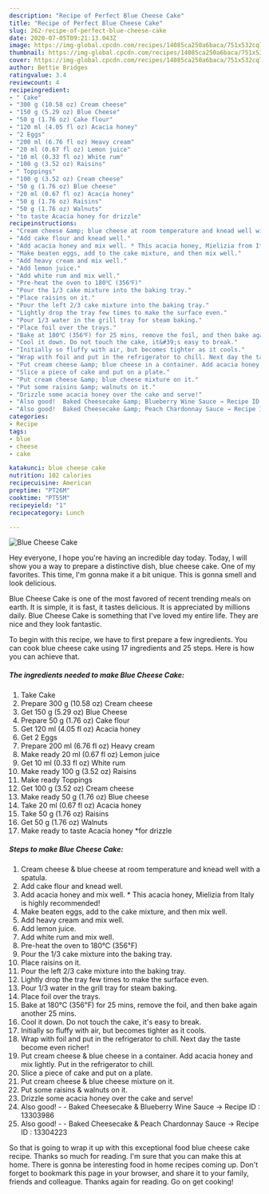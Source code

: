 ```yaml
---
description: "Recipe of Perfect Blue Cheese Cake"
title: "Recipe of Perfect Blue Cheese Cake"
slug: 262-recipe-of-perfect-blue-cheese-cake
date: 2020-07-05T09:21:13.043Z
image: https://img-global.cpcdn.com/recipes/14085ca250a6baca/751x532cq70/blue-cheese-cake-recipe-main-photo.jpg
thumbnail: https://img-global.cpcdn.com/recipes/14085ca250a6baca/751x532cq70/blue-cheese-cake-recipe-main-photo.jpg
cover: https://img-global.cpcdn.com/recipes/14085ca250a6baca/751x532cq70/blue-cheese-cake-recipe-main-photo.jpg
author: Bettie Bridges
ratingvalue: 3.4
reviewcount: 4
recipeingredient:
- " Cake"
- "300 g (10.58 oz) Cream cheese"
- "150 g (5.29 oz) Blue Cheese"
- "50 g (1.76 oz) Cake flour"
- "120 ml (4.05 fl oz) Acacia honey"
- "2 Eggs"
- "200 ml (6.76 fl oz) Heavy cream"
- "20 ml (0.67 fl oz) Lemon juice"
- "10 ml (0.33 fl oz) White rum"
- "100 g (3.52 oz) Raisins"
- " Toppings"
- "100 g (3.52 oz) Cream cheese"
- "50 g (1.76 oz) Blue cheese"
- "20 ml (0.67 fl oz) Acacia honey"
- "50 g (1.76 oz) Raisins"
- "50 g (1.76 oz) Walnuts"
- "to taste Acacia honey for drizzle"
recipeinstructions:
- "Cream cheese &amp; blue cheese at room temperature and knead well with a spatula."
- "Add cake flour and knead well."
- "Add acacia honey and mix well. * This acacia honey, Mielizia from Italy is highly recommended!"
- "Make beaten eggs, add to the cake mixture, and then mix well."
- "Add heavy cream and mix well."
- "Add lemon juice."
- "Add white rum and mix well."
- "Pre-heat the oven to 180℃ (356℉)"
- "Pour the 1/3 cake mixture into the baking tray."
- "Place raisins on it."
- "Pour the left 2/3 cake mixture into the baking tray."
- "Lightly drop the tray few times to make the surface even."
- "Pour 1/3 water in the grill tray for steam baking."
- "Place foil over the trays."
- "Bake at 180℃ (356℉) for 25 mins, remove the foil, and then bake again another 25 mins."
- "Cool it down. Do not touch the cake, it&#39;s easy to break."
- "Initially so fluffy with air, but becomes tighter as it cools."
- "Wrap with foil and put in the refrigerator to chill. Next day the taste become even richer!"
- "Put cream cheese &amp; blue cheese in a container. Add acacia honey and mix lightly. Put in the refrigerator to chill."
- "Slice a piece of cake and put on a plate."
- "Put cream cheese &amp; blue cheese mixture on it."
- "Put some raisins &amp; walnuts on it."
- "Drizzle some acacia honey over the cake and serve!"
- "Also good!  Baked Cheesecake &amp; Blueberry Wine Sauce → Recipe ID : 13303986"
- "Also good!  Baked Cheesecake &amp; Peach Chardonnay Sauce → Recipe ID : 13304223"
categories:
- Recipe
tags:
- blue
- cheese
- cake

katakunci: blue cheese cake 
nutrition: 102 calories
recipecuisine: American
preptime: "PT26M"
cooktime: "PT55M"
recipeyield: "1"
recipecategory: Lunch

---
```



![Blue Cheese Cake](https://img-global.cpcdn.com/recipes/14085ca250a6baca/751x532cq70/blue-cheese-cake-recipe-main-photo.jpg)

Hey everyone, I hope you're having an incredible day today. Today, I will show you a way to prepare a distinctive dish, blue cheese cake. One of my favorites. This time, I'm gonna make it a bit unique. This is gonna smell and look delicious.

Blue Cheese Cake is one of the most favored of recent trending meals on earth. It is simple, it is fast, it tastes delicious. It is appreciated by millions daily. Blue Cheese Cake is something that I've loved my entire life. They are nice and they look fantastic.




To begin with this recipe, we have to first prepare a few ingredients. You can cook blue cheese cake using 17 ingredients and 25 steps. Here is how you can achieve that.

<!--inarticleads1-->

##### The ingredients needed to make Blue Cheese Cake:

1. Take  Cake
1. Prepare 300 g (10.58 oz) Cream cheese
1. Get 150 g (5.29 oz) Blue Cheese
1. Prepare 50 g (1.76 oz) Cake flour
1. Get 120 ml (4.05 fl oz) Acacia honey
1. Get 2 Eggs
1. Prepare 200 ml (6.76 fl oz) Heavy cream
1. Make ready 20 ml (0.67 fl oz) Lemon juice
1. Get 10 ml (0.33 fl oz) White rum
1. Make ready 100 g (3.52 oz) Raisins
1. Make ready  Toppings
1. Get 100 g (3.52 oz) Cream cheese
1. Make ready 50 g (1.76 oz) Blue cheese
1. Take 20 ml (0.67 fl oz) Acacia honey
1. Take 50 g (1.76 oz) Raisins
1. Get 50 g (1.76 oz) Walnuts
1. Make ready to taste Acacia honey *for drizzle




<!--inarticleads2-->

##### Steps to make Blue Cheese Cake:

1. Cream cheese &amp; blue cheese at room temperature and knead well with a spatula.
1. Add cake flour and knead well.
1. Add acacia honey and mix well. * This acacia honey, Mielizia from Italy is highly recommended!
1. Make beaten eggs, add to the cake mixture, and then mix well.
1. Add heavy cream and mix well.
1. Add lemon juice.
1. Add white rum and mix well.
1. Pre-heat the oven to 180℃ (356℉)
1. Pour the 1/3 cake mixture into the baking tray.
1. Place raisins on it.
1. Pour the left 2/3 cake mixture into the baking tray.
1. Lightly drop the tray few times to make the surface even.
1. Pour 1/3 water in the grill tray for steam baking.
1. Place foil over the trays.
1. Bake at 180℃ (356℉) for 25 mins, remove the foil, and then bake again another 25 mins.
1. Cool it down. Do not touch the cake, it&#39;s easy to break.
1. Initially so fluffy with air, but becomes tighter as it cools.
1. Wrap with foil and put in the refrigerator to chill. Next day the taste become even richer!
1. Put cream cheese &amp; blue cheese in a container. Add acacia honey and mix lightly. Put in the refrigerator to chill.
1. Slice a piece of cake and put on a plate.
1. Put cream cheese &amp; blue cheese mixture on it.
1. Put some raisins &amp; walnuts on it.
1. Drizzle some acacia honey over the cake and serve!
1. Also good! -  - Baked Cheesecake &amp; Blueberry Wine Sauce → Recipe ID : 13303986
1. Also good! -  - Baked Cheesecake &amp; Peach Chardonnay Sauce → Recipe ID : 13304223




So that is going to wrap it up with this exceptional food blue cheese cake recipe. Thanks so much for reading. I'm sure that you can make this at home. There is gonna be interesting food in home recipes coming up. Don't forget to bookmark this page in your browser, and share it to your family, friends and colleague. Thanks again for reading. Go on get cooking!
